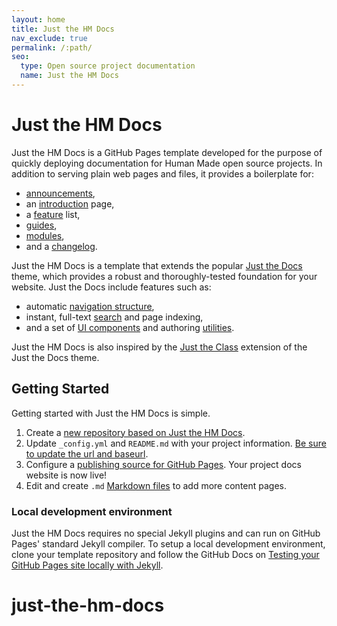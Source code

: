 ```yaml
---
layout: home
title: Just the HM Docs
nav_exclude: true
permalink: /:path/
seo:
  type: Open source project documentation
  name: Just the HM Docs
---
```


# Just the HM Docs

Just the HM Docs is a GitHub Pages template developed for the purpose of quickly deploying documentation for Human Made open source projects. In addition to serving plain web pages and files, it provides a boilerplate for:

- [announcements](announcements.md),
- an [introduction](introduction.md) page,
- a [feature](features.md) list,
- [guides](guides.md),
- [modules](modules.md),
- and a [changelog](changelog.md).

Just the HM Docs is a template that extends the popular [Just the Docs](https://github.com/just-the-docs/just-the-docs) theme, which provides a robust and thoroughly-tested foundation for your website. Just the Docs include features such as:

- automatic [navigation structure](https://just-the-docs.github.io/just-the-docs/docs/navigation-structure/),
- instant, full-text [search](https://just-the-docs.github.io/just-the-docs/docs/search/) and page indexing,
- and a set of [UI components](https://just-the-docs.github.io/just-the-docs/docs/ui-components) and authoring [utilities](https://just-the-docs.github.io/just-the-docs/docs/utilities).

Just the HM Docs is also inspired by the [Just the Class](https://github.com/kevinlin1/just-the-class) extension of the Just the Docs theme.

## Getting Started

Getting started with Just the HM Docs is simple.

1. Create a [new repository based on Just the HM Docs](https://github.com/humanmade/just-the-hm-docs/generate).
1. Update `_config.yml` and `README.md` with your project information. [Be sure to update the url and baseurl](https://mademistakes.com/mastering-jekyll/site-url-baseurl/).
1. Configure a [publishing source for GitHub Pages](https://help.github.com/en/articles/configuring-a-publishing-source-for-github-pages). Your project docs website is now live!
1. Edit and create `.md` [Markdown files](https://guides.github.com/features/mastering-markdown/) to add more content pages.

### Local development environment

Just the HM Docs requires no special Jekyll plugins and can run on GitHub Pages' standard Jekyll compiler. To setup a local development environment, clone your template repository and follow the GitHub Docs on [Testing your GitHub Pages site locally with Jekyll](https://docs.github.com/en/pages/setting-up-a-github-pages-site-with-jekyll/testing-your-github-pages-site-locally-with-jekyll).
# just-the-hm-docs
